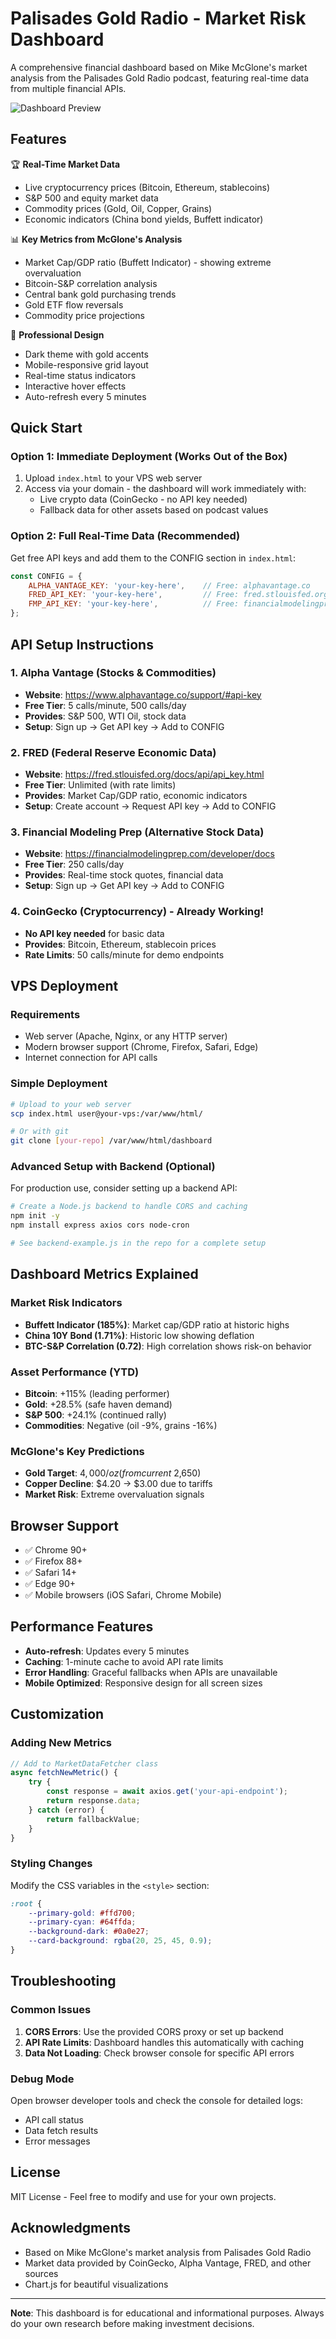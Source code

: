 # Palisades Gold Radio - Market Risk Dashboard

A comprehensive financial dashboard based on Mike McGlone's market analysis from the Palisades Gold Radio podcast, featuring real-time data from multiple financial APIs.

![Dashboard Preview](https://img.shields.io/badge/Dashboard-Live%20Data-gold?style=for-the-badge)

## Features

🏆 **Real-Time Market Data**
- Live cryptocurrency prices (Bitcoin, Ethereum, stablecoins)
- S&P 500 and equity market data
- Commodity prices (Gold, Oil, Copper, Grains)
- Economic indicators (China bond yields, Buffett indicator)

📊 **Key Metrics from McGlone's Analysis**
- Market Cap/GDP ratio (Buffett Indicator) - showing extreme overvaluation
- Bitcoin-S&P correlation analysis
- Central bank gold purchasing trends
- Gold ETF flow reversals
- Commodity price projections

🎨 **Professional Design**
- Dark theme with gold accents
- Mobile-responsive grid layout
- Real-time status indicators
- Interactive hover effects
- Auto-refresh every 5 minutes

## Quick Start

### Option 1: Immediate Deployment (Works Out of the Box)
1. Upload `index.html` to your VPS web server
2. Access via your domain - the dashboard will work immediately with:
   - Live crypto data (CoinGecko - no API key needed)
   - Fallback data for other assets based on podcast values

### Option 2: Full Real-Time Data (Recommended)
Get free API keys and add them to the CONFIG section in `index.html`:

```javascript
const CONFIG = {
    ALPHA_VANTAGE_KEY: 'your-key-here',    // Free: alphavantage.co
    FRED_API_KEY: 'your-key-here',         // Free: fred.stlouisfed.org
    FMP_API_KEY: 'your-key-here',          // Free: financialmodelingprep.com
};
```

## API Setup Instructions

### 1. Alpha Vantage (Stocks & Commodities)
- **Website**: https://www.alphavantage.co/support/#api-key
- **Free Tier**: 5 calls/minute, 500 calls/day
- **Provides**: S&P 500, WTI Oil, stock data
- **Setup**: Sign up → Get API key → Add to CONFIG

### 2. FRED (Federal Reserve Economic Data)
- **Website**: https://fred.stlouisfed.org/docs/api/api_key.html
- **Free Tier**: Unlimited (with rate limits)
- **Provides**: Market Cap/GDP ratio, economic indicators
- **Setup**: Create account → Request API key → Add to CONFIG

### 3. Financial Modeling Prep (Alternative Stock Data)
- **Website**: https://financialmodelingprep.com/developer/docs
- **Free Tier**: 250 calls/day
- **Provides**: Real-time stock quotes, financial data
- **Setup**: Sign up → Get API key → Add to CONFIG

### 4. CoinGecko (Cryptocurrency) - Already Working!
- **No API key needed** for basic data
- **Provides**: Bitcoin, Ethereum, stablecoin prices
- **Rate Limits**: 50 calls/minute for demo endpoints

## VPS Deployment

### Requirements
- Web server (Apache, Nginx, or any HTTP server)
- Modern browser support (Chrome, Firefox, Safari, Edge)
- Internet connection for API calls

### Simple Deployment
```bash
# Upload to your web server
scp index.html user@your-vps:/var/www/html/

# Or with git
git clone [your-repo] /var/www/html/dashboard
```

### Advanced Setup with Backend (Optional)
For production use, consider setting up a backend API:

```bash
# Create a Node.js backend to handle CORS and caching
npm init -y
npm install express axios cors node-cron

# See backend-example.js in the repo for a complete setup
```

## Dashboard Metrics Explained

### Market Risk Indicators
- **Buffett Indicator (185%)**: Market cap/GDP ratio at historic highs
- **China 10Y Bond (1.71%)**: Historic low showing deflation
- **BTC-S&P Correlation (0.72)**: High correlation shows risk-on behavior

### Asset Performance (YTD)
- **Bitcoin**: +115% (leading performer)
- **Gold**: +28.5% (safe haven demand)
- **S&P 500**: +24.1% (continued rally)
- **Commodities**: Negative (oil -9%, grains -16%)

### McGlone's Key Predictions
- **Gold Target**: $4,000/oz (from current ~$2,650)
- **Copper Decline**: $4.20 → $3.00 due to tariffs
- **Market Risk**: Extreme overvaluation signals

## Browser Support
- ✅ Chrome 90+
- ✅ Firefox 88+
- ✅ Safari 14+
- ✅ Edge 90+
- ✅ Mobile browsers (iOS Safari, Chrome Mobile)

## Performance Features
- **Auto-refresh**: Updates every 5 minutes
- **Caching**: 1-minute cache to avoid API rate limits
- **Error Handling**: Graceful fallbacks when APIs are unavailable
- **Mobile Optimized**: Responsive design for all screen sizes

## Customization

### Adding New Metrics
```javascript
// Add to MarketDataFetcher class
async fetchNewMetric() {
    try {
        const response = await axios.get('your-api-endpoint');
        return response.data;
    } catch (error) {
        return fallbackValue;
    }
}
```

### Styling Changes
Modify the CSS variables in the `<style>` section:
```css
:root {
    --primary-gold: #ffd700;
    --primary-cyan: #64ffda;
    --background-dark: #0a0e27;
    --card-background: rgba(20, 25, 45, 0.9);
}
```

## Troubleshooting

### Common Issues
1. **CORS Errors**: Use the provided CORS proxy or set up backend
2. **API Rate Limits**: Dashboard handles this automatically with caching
3. **Data Not Loading**: Check browser console for specific API errors

### Debug Mode
Open browser developer tools and check the console for detailed logs:
- API call status
- Data fetch results
- Error messages

## License
MIT License - Feel free to modify and use for your own projects.

## Acknowledgments
- Based on Mike McGlone's market analysis from Palisades Gold Radio
- Market data provided by CoinGecko, Alpha Vantage, FRED, and other sources
- Chart.js for beautiful visualizations

---

**Note**: This dashboard is for educational and informational purposes. Always do your own research before making investment decisions.
